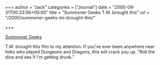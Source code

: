 +++
author = "Jack"
categories = ["Journal"]
date = "2000-08-31T00:33:56+00:00"
title = "Summoner Geeks T.M. brought this"
url = "/2000/summoner-geeks-tm-brought-this/"

+++

[Summoner Geeks][1]

T.M. brought this film to my attention. If you've ever been anywhere near folks who played Dungeons and Dragons, this will crack you up. "Roll the dice and see if I'm getting drunk."

 [1]: http://www.ifilm.com/ifilm/skeletons/film_detail/0,1263,220487,00.html